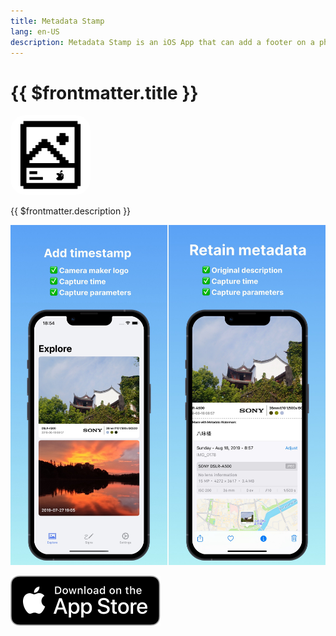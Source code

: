 ```yaml
---
title: Metadata Stamp
lang: en-US
description: Metadata Stamp is an iOS App that can add a footer on a photo. The footer contains some metadata items of the photo such as logo of camera maker, camera model, focal length, F number, exposure time, ISO.
---
```


# {{ $frontmatter.title }}

<p />

<img src="./assets/metadata-app-icon.png" style="width: 128px; border-radius: 24px;">

{{ $frontmatter.description }}

![Metadata Stamp screenshots](assets/c23c27f0a528e77df4c92587724fff83860d41db39616cca9d90b84259079385.jpeg)

[![Download on the App Store](./assets/Download_on_the_App_Store_Badge_US-UK_RGB_blk_092917.svg)](https://apps.apple.com/us/app/metadata-watermark/id6474674942)
